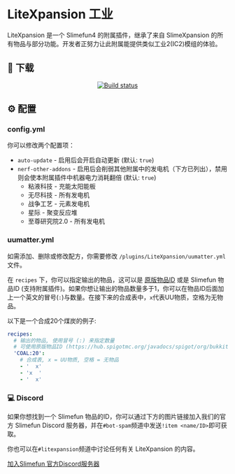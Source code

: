 # LiteXpansion 工业

LiteXpansion 是一个 Slimefun4 的附属插件，继承了来自 SlimeXpansion 的所有物品与部分功能。开发者正努力让此附属能提供类似工业2(IC2)模组的体验。

## :floppy_disk: 下载

<p align="center">
  <a href="https://builds.guizhanss.com/SlimefunGuguProject/LiteXpansion/master">
    <img src="https://builds.guizhanss.com/f/SlimefunGuguProject/LiteXpansion/master/badge.svg" alt="Build status"/>
  </a>
</p>

## :gear: 配置

### config.yml

你可以修改两个配置项：

- `auto-update` - 启用后会开启自动更新 (默认: `true`)
- `nerf-other-addons` - 启用后会削弱其他附属中的发电机（下方已列出），禁用则会使本附属插件中机器电力消耗翻倍 (默认: `true`)
  - 粘液科技 - 充能太阳能板
  - 无尽科技 - 所有发电机
  - 战争工艺 - 元素发电机
  - 星际 - 聚变反应堆
  - 至尊研究院2.0 - 所有发电机

### uumatter.yml

如需添加、删除或修改配方，你需要修改 `/plugins/LiteXpansion/uumatter.yml` 文件。

在 `recipes` 下，你可以指定输出的物品，这可以是 [原版物品ID](https://hub.spigotmc.org/javadocs/spigot/org/bukkit/Material.html) 或是 Slimefun 物品ID (支持附属插件)。如果你想让输出的物品数量多于1，你可以在物品ID后面加上一个英文的冒号(`:`)与数量。在接下来的合成表中，`x`代表UU物质，空格为无物品。

以下是一个合成20个煤炭的例子:

```yaml
recipes:
  # 输出的物品, 使用冒号 (:) 来指定数量
  # 可使用原版物品ID (https://hub.spigotmc.org/javadocs/spigot/org/bukkit/Material.html) 或 Slimefun 物品ID
  'COAL:20':
    # 合成表, x = UU物质, 空格 = 无物品
    - '  x'
    - 'x  '
    - '  x'
```

### :computer: Discord

如果你想找到一个 Slimefun 物品的ID，你可以通过下方的图片链接加入我们的官方 Slimefun Discord 服务器，并在`#bot-spam`频道中发送`!item <name/ID>`即可获取。

你也可以在`#litexpansion`频道中讨论任何有关 LiteXpansion 的内容。

[加入Slimefun 官方Discord服务器](https://discord.gg/slimefun)
